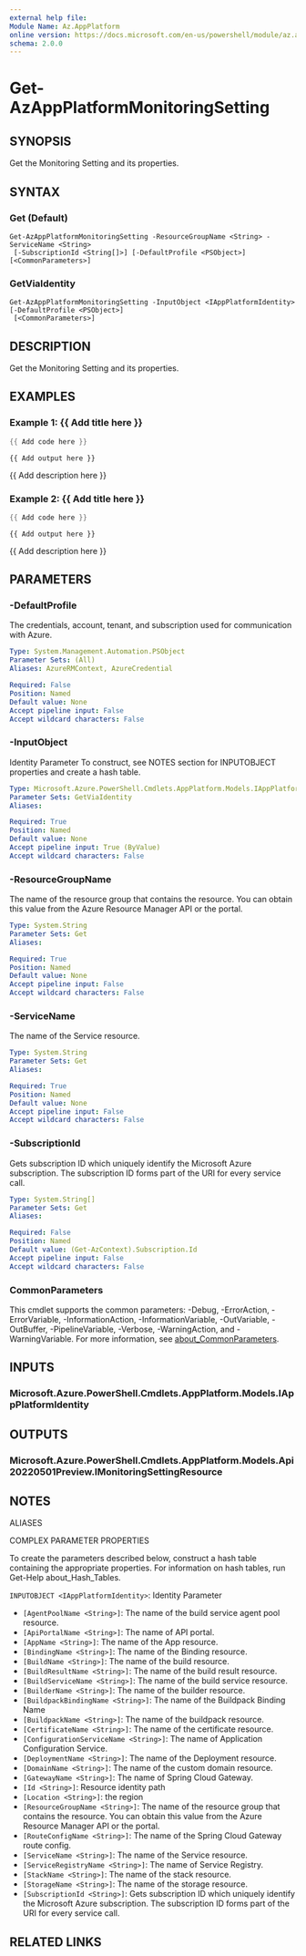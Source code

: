```yaml
---
external help file:
Module Name: Az.AppPlatform
online version: https://docs.microsoft.com/en-us/powershell/module/az.appplatform/get-azappplatformmonitoringsetting
schema: 2.0.0
---
```


# Get-AzAppPlatformMonitoringSetting

## SYNOPSIS
Get the Monitoring Setting and its properties.

## SYNTAX

### Get (Default)
```
Get-AzAppPlatformMonitoringSetting -ResourceGroupName <String> -ServiceName <String>
 [-SubscriptionId <String[]>] [-DefaultProfile <PSObject>] [<CommonParameters>]
```

### GetViaIdentity
```
Get-AzAppPlatformMonitoringSetting -InputObject <IAppPlatformIdentity> [-DefaultProfile <PSObject>]
 [<CommonParameters>]
```

## DESCRIPTION
Get the Monitoring Setting and its properties.

## EXAMPLES

### Example 1: {{ Add title here }}
```powershell
{{ Add code here }}
```

```output
{{ Add output here }}
```

{{ Add description here }}

### Example 2: {{ Add title here }}
```powershell
{{ Add code here }}
```

```output
{{ Add output here }}
```

{{ Add description here }}

## PARAMETERS

### -DefaultProfile
The credentials, account, tenant, and subscription used for communication with Azure.

```yaml
Type: System.Management.Automation.PSObject
Parameter Sets: (All)
Aliases: AzureRMContext, AzureCredential

Required: False
Position: Named
Default value: None
Accept pipeline input: False
Accept wildcard characters: False
```

### -InputObject
Identity Parameter
To construct, see NOTES section for INPUTOBJECT properties and create a hash table.

```yaml
Type: Microsoft.Azure.PowerShell.Cmdlets.AppPlatform.Models.IAppPlatformIdentity
Parameter Sets: GetViaIdentity
Aliases:

Required: True
Position: Named
Default value: None
Accept pipeline input: True (ByValue)
Accept wildcard characters: False
```

### -ResourceGroupName
The name of the resource group that contains the resource.
You can obtain this value from the Azure Resource Manager API or the portal.

```yaml
Type: System.String
Parameter Sets: Get
Aliases:

Required: True
Position: Named
Default value: None
Accept pipeline input: False
Accept wildcard characters: False
```

### -ServiceName
The name of the Service resource.

```yaml
Type: System.String
Parameter Sets: Get
Aliases:

Required: True
Position: Named
Default value: None
Accept pipeline input: False
Accept wildcard characters: False
```

### -SubscriptionId
Gets subscription ID which uniquely identify the Microsoft Azure subscription.
The subscription ID forms part of the URI for every service call.

```yaml
Type: System.String[]
Parameter Sets: Get
Aliases:

Required: False
Position: Named
Default value: (Get-AzContext).Subscription.Id
Accept pipeline input: False
Accept wildcard characters: False
```

### CommonParameters
This cmdlet supports the common parameters: -Debug, -ErrorAction, -ErrorVariable, -InformationAction, -InformationVariable, -OutVariable, -OutBuffer, -PipelineVariable, -Verbose, -WarningAction, and -WarningVariable. For more information, see [about_CommonParameters](http://go.microsoft.com/fwlink/?LinkID=113216).

## INPUTS

### Microsoft.Azure.PowerShell.Cmdlets.AppPlatform.Models.IAppPlatformIdentity

## OUTPUTS

### Microsoft.Azure.PowerShell.Cmdlets.AppPlatform.Models.Api20220501Preview.IMonitoringSettingResource

## NOTES

ALIASES

COMPLEX PARAMETER PROPERTIES

To create the parameters described below, construct a hash table containing the appropriate properties. For information on hash tables, run Get-Help about_Hash_Tables.


`INPUTOBJECT <IAppPlatformIdentity>`: Identity Parameter
  - `[AgentPoolName <String>]`: The name of the build service agent pool resource.
  - `[ApiPortalName <String>]`: The name of API portal.
  - `[AppName <String>]`: The name of the App resource.
  - `[BindingName <String>]`: The name of the Binding resource.
  - `[BuildName <String>]`: The name of the build resource.
  - `[BuildResultName <String>]`: The name of the build result resource.
  - `[BuildServiceName <String>]`: The name of the build service resource.
  - `[BuilderName <String>]`: The name of the builder resource.
  - `[BuildpackBindingName <String>]`: The name of the Buildpack Binding Name
  - `[BuildpackName <String>]`: The name of the buildpack resource.
  - `[CertificateName <String>]`: The name of the certificate resource.
  - `[ConfigurationServiceName <String>]`: The name of Application Configuration Service.
  - `[DeploymentName <String>]`: The name of the Deployment resource.
  - `[DomainName <String>]`: The name of the custom domain resource.
  - `[GatewayName <String>]`: The name of Spring Cloud Gateway.
  - `[Id <String>]`: Resource identity path
  - `[Location <String>]`: the region
  - `[ResourceGroupName <String>]`: The name of the resource group that contains the resource. You can obtain this value from the Azure Resource Manager API or the portal.
  - `[RouteConfigName <String>]`: The name of the Spring Cloud Gateway route config.
  - `[ServiceName <String>]`: The name of the Service resource.
  - `[ServiceRegistryName <String>]`: The name of Service Registry.
  - `[StackName <String>]`: The name of the stack resource.
  - `[StorageName <String>]`: The name of the storage resource.
  - `[SubscriptionId <String>]`: Gets subscription ID which uniquely identify the Microsoft Azure subscription. The subscription ID forms part of the URI for every service call.

## RELATED LINKS

